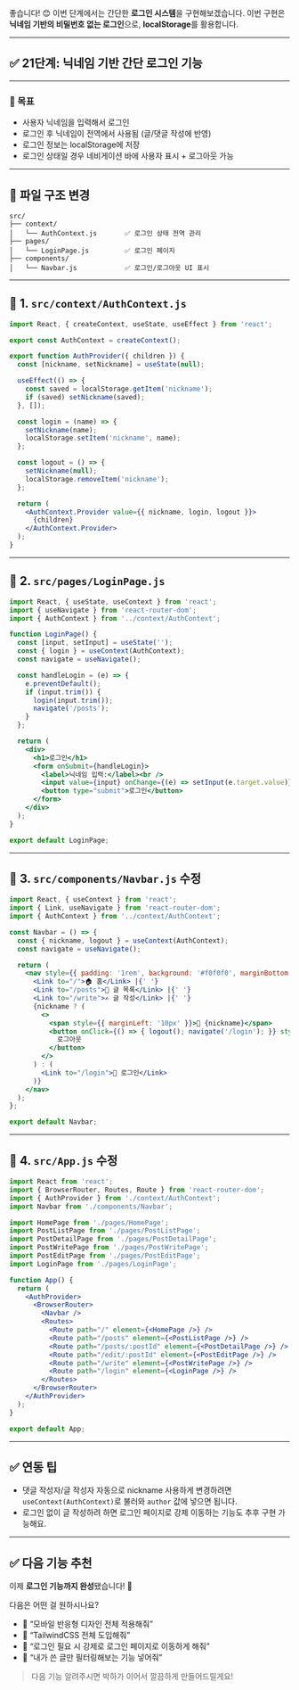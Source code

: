 좋습니다! 😊
이번 단계에서는 간단한 **로그인 시스템**을 구현해보겠습니다.
이번 구현은 **닉네임 기반의 비밀번호 없는 로그인**으로, **localStorage**를 활용합니다.

---

## ✅ 21단계: 닉네임 기반 간단 로그인 기능

---

### 🎯 목표

* 사용자 닉네임을 입력해서 로그인
* 로그인 후 닉네임이 전역에서 사용됨 (글/댓글 작성에 반영)
* 로그인 정보는 localStorage에 저장
* 로그인 상태일 경우 네비게이션 바에 사용자 표시 + 로그아웃 가능

---

## 📁 파일 구조 변경

```
src/
├── context/
│   └── AuthContext.js       ✅ 로그인 상태 전역 관리
├── pages/
│   └── LoginPage.js         ✅ 로그인 페이지
├── components/
│   └── Navbar.js            ✅ 로그인/로그아웃 UI 표시
```

---

## 📄 1. `src/context/AuthContext.js`

```jsx
import React, { createContext, useState, useEffect } from 'react';

export const AuthContext = createContext();

export function AuthProvider({ children }) {
  const [nickname, setNickname] = useState(null);

  useEffect(() => {
    const saved = localStorage.getItem('nickname');
    if (saved) setNickname(saved);
  }, []);

  const login = (name) => {
    setNickname(name);
    localStorage.setItem('nickname', name);
  };

  const logout = () => {
    setNickname(null);
    localStorage.removeItem('nickname');
  };

  return (
    <AuthContext.Provider value={{ nickname, login, logout }}>
      {children}
    </AuthContext.Provider>
  );
}
```

---

## 📄 2. `src/pages/LoginPage.js`

```jsx
import React, { useState, useContext } from 'react';
import { useNavigate } from 'react-router-dom';
import { AuthContext } from '../context/AuthContext';

function LoginPage() {
  const [input, setInput] = useState('');
  const { login } = useContext(AuthContext);
  const navigate = useNavigate();

  const handleLogin = (e) => {
    e.preventDefault();
    if (input.trim()) {
      login(input.trim());
      navigate('/posts');
    }
  };

  return (
    <div>
      <h1>로그인</h1>
      <form onSubmit={handleLogin}>
        <label>닉네임 입력:</label><br />
        <input value={input} onChange={(e) => setInput(e.target.value)} /><br />
        <button type="submit">로그인</button>
      </form>
    </div>
  );
}

export default LoginPage;
```

---

## 📄 3. `src/components/Navbar.js` 수정

```jsx
import React, { useContext } from 'react';
import { Link, useNavigate } from 'react-router-dom';
import { AuthContext } from '../context/AuthContext';

const Navbar = () => {
  const { nickname, logout } = useContext(AuthContext);
  const navigate = useNavigate();

  return (
    <nav style={{ padding: '1rem', background: '#f0f0f0', marginBottom: '1rem' }}>
      <Link to="/">🏠 홈</Link> |{' '}
      <Link to="/posts">📄 글 목록</Link> |{' '}
      <Link to="/write">✍️ 글 작성</Link> |{' '}
      {nickname ? (
        <>
          <span style={{ marginLeft: '10px' }}>👤 {nickname}</span>
          <button onClick={() => { logout(); navigate('/login'); }} style={{ marginLeft: '10px' }}>
            로그아웃
          </button>
        </>
      ) : (
        <Link to="/login">🔐 로그인</Link>
      )}
    </nav>
  );
};

export default Navbar;
```

---

## 📄 4. `src/App.js` 수정

```jsx
import React from 'react';
import { BrowserRouter, Routes, Route } from 'react-router-dom';
import { AuthProvider } from './context/AuthContext';
import Navbar from './components/Navbar';

import HomePage from './pages/HomePage';
import PostListPage from './pages/PostListPage';
import PostDetailPage from './pages/PostDetailPage';
import PostWritePage from './pages/PostWritePage';
import PostEditPage from './pages/PostEditPage';
import LoginPage from './pages/LoginPage';

function App() {
  return (
    <AuthProvider>
      <BrowserRouter>
        <Navbar />
        <Routes>
          <Route path="/" element={<HomePage />} />
          <Route path="/posts" element={<PostListPage />} />
          <Route path="/posts/:postId" element={<PostDetailPage />} />
          <Route path="/edit/:postId" element={<PostEditPage />} />
          <Route path="/write" element={<PostWritePage />} />
          <Route path="/login" element={<LoginPage />} />
        </Routes>
      </BrowserRouter>
    </AuthProvider>
  );
}

export default App;
```

---

## ✅ 연동 팁

* 댓글 작성자/글 작성자 자동으로 nickname 사용하게 변경하려면 `useContext(AuthContext)`로 불러와 `author` 값에 넣으면 됩니다.
* 로그인 없이 글 작성하려 하면 로그인 페이지로 강제 이동하는 기능도 추후 구현 가능해요.

---

## ✅ 다음 기능 추천

이제 **로그인 기능까지 완성**됐습니다! 🎉

다음은 어떤 걸 원하시나요?

* 📱 “모바일 반응형 디자인 전체 적용해줘”
* 🌈 “TailwindCSS 전체 도입해줘”
* 🔐 “로그인 필요 시 강제로 로그인 페이지로 이동하게 해줘”
* 💬 “내가 쓴 글만 필터링해보는 기능 넣어줘”

> 다음 기능 알려주시면 박하가 이어서 깔끔하게 만들어드릴게요!
